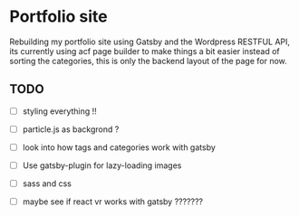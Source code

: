 # Portfolio site 
Rebuilding my portfolio site using Gatsby and the Wordpress RESTFUL API, 
its currently using acf page builder to make things a bit easier instead of sorting the categories,
this is only the backend layout of the page for now. 


## TODO
- [ ] styling everything !!
- [ ] particle.js as backgrond ?
- [ ] look into how tags and categories work with gatsby
- [ ] Use gatsby-plugin for lazy-loading images
- [ ] sass and css
- [ ] maybe see if react vr works with gatsby ???????

